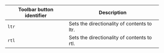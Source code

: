 | Toolbar button identifier | Description                                 |
|---------------------------|---------------------------------------------|
| `ltr`                     | Sets the directionality of contents to ltr. |
| `rtl`                     | Sets the directionality of contents to rtl. |